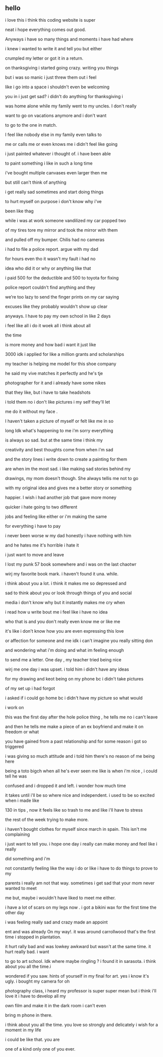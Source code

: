 ## hello
i love this  i think this coding website is super 

neat i hope everything comes out good.

Anyways i have so many things and moments i have had where 

i knew i wanted to write it and tell you but either 

crumpled my letter or got it in a return. 

on thanksgiving i started going crazy. writing you things

but i was so manic i just threw them out i feel 

like i go into a space i shouldn't even be welcoming

you in i just get sad? i didn't do anything for thanksgiving i 

was home alone while my family went to my uncles. I don't really 

want to go on vacations anymore and i don't want 

to go to the one in match.

I feel like nobody else in my family even talks to

me or calls me or even knows me i didn't feel like going

i just painted whatever i thought of. i have been able

to paint something i like in such a long time

i've bought multiple canvases even larger then me 

but still can't think of anything 

i get really sad sometimes and start doing things

to hurt myself on purpose i don't know why i've

been like thag 

while i was at work someone vandilized my car popped two

of my tires tore my mirror and took the mirror with them

and pulled off my bumper. Chilis had no cameras 

i had to file a police report. argue with my dad

for hours even tho it wasn't my fault i had no

idea who did it or why or anything like that

i paid 500 for the deductible and 500 to toyota for fixing 

police report couldn't find anything and they 

we’re too lazy to send the finger prints on my car saying

excuses like they probably wouldn't show up clear

anyways. I have to pay my own school in like 2 days

i feel like all i do it woek all i think about all

the time

is more money and how bad i want it just like

3000 idk i applied for like a million grants and scholarships

my teacher is helping me model for this shoe company

he said my vive matches it perfectly and he's tje 

photographer for it and i already have some nikes

that they like, but i have to take headshots

i told them no i don't like pictures i my self they'll let

me do it without my face . 

I haven't taken a picture of myself or felt like me in so

long Idk what's happening to me i'm sorry everything

is always so sad. but at the same time i think my 

creativity and best thoughts come from when i'm sad 

and the story lines i write down to create a painting for them

are when im the most sad.  i like making sad stories behind my 

drawings, my mom doesn't though. She always tellis me not to go

with my original idea and gives me a better story or something

happier. I wish  i had another job that gave more money

quicker i hate going to two different

jobs and feeling like either or i'm making the same

for everything i have to pay

i never been worse w my dad honestly i have nothing with him

and he hates me it's horrible i hate it

i just want to move and leave 

I lost my punk 57 book somewhere and i was on the last chaotwr

wirj my favorite book mark.  i haven't found it una. while.

i think about you a lot. i think it makes me so depressed and 

sad to think about you or look through things of you and social 

media i don't know why but it instantly makes me cry when 

i read how u write bout me i feel like i have no idea

who that is and you don't really even know me or like me

it's like i don't know how you are even expressing this love

or affection for someone and me idk i can't imagine you really sitting don

and wondering what i'm doing and what im feeling enough

to send me a letter. One day , my teacher tried being nice 

wirj me one day i was upset. i told him i didn't have any ideas

for my drawing and keot being on my phone bc i didn't take pictures 

of my set up i had forgot

i asked if i could go home bc i didn't have my picture so what would 

i work on

this was the first day after the hole police thing , he tells me no i can't leave

and then he tells me make a piece of an ex boyfriend and make it on freedom or what

you have gained from a past relationship and for some reason i got so triggered

i was giving so much attitude and i told him there's no reason of me being here

being a toto bigch when all he's ever seen me like is when i'm nice , i could tell he was 

confused and i dropped it and left. i wonder how much time

it takes until i'll be so where nice and independent. i used to be so excited when i made like 

130 in tips , now it feels like so trash to me and like i'll have to stress

the rest of the week trying to make more.

 i haven't bought clothes for myself since march in spain. This isn't me complaining

i just want to tell you. i hope one day i really can make money and feel like i really

did something and i'm

not constantly feeling like the way i do or like i have to do things to prove to my 

parents i really am not that way. sometimes i get sad that your mom never wanted to meet

me but, maybe i wouldn't have liked to meet me either. 

i have a lot of scars on my legs now . i got a bikini wax for the first time the other day 

i was feeling really sad and crazy made an appoint

ent and was already On my way!. it was around carrollwood that's the first time i stopped in plantation.

it hurt rally bad and was lowkey awkward but wasn't at the same time. it hurt really bad. i want

to go to art school. Idk where maybe ringling ? i found it in sarasota. i think about you all the time.i 

wondered if you saw. hints of yourself in my final for art. yes i know it's ugly. i bought my camera for oh

photography class, i heard my professor is super super mean but i think i'll love it i have to develop all my

own film and make it in the dark room i can't even 

bring m phone in there.

i think about you all the time. you love so strongly and delicately i wish for a moment in my life

i could be like that. you are 

one of a kind only one of you ever.
